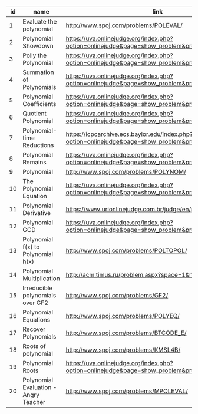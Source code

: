 |id|name|link|difficulty|
|---|---|---|---|
|1|Evaluate the polynomial|http://www.spoj.com/problems/POLEVAL/|1|
|2|Polynomial Showdown|https://uva.onlinejudge.org/index.php?option=onlinejudge&page=show_problem&problem=328|1|
|3|Polly the Polynomial|https://uva.onlinejudge.org/index.php?option=onlinejudge&page=show_problem&problem=439|1|
|4|Summation of Polynomials|https://uva.onlinejudge.org/index.php?option=onlinejudge&page=show_problem&problem=1243|1|
|5|Polynomial Coefficients|https://uva.onlinejudge.org/index.php?option=onlinejudge&page=show_problem&problem=1046|1|
|6|Quotient Polynomial|https://uva.onlinejudge.org/index.php?option=onlinejudge&page=show_problem&problem=1660|2|
|7|Polynomial-time Reductions|https://icpcarchive.ecs.baylor.edu/index.php?option=onlinejudge&page=show_problem&problem=2273|3|
|8|Polynomial Remains|https://uva.onlinejudge.org/index.php?option=onlinejudge&page=show_problem&problem=1527|3|
|9|Polynomial|http://www.spoj.com/problems/POLYNOM/|3|
|10|The Polynomial Equation|https://uva.onlinejudge.org/index.php?option=onlinejudge&page=show_problem&problem=1267|3|
|11|Polynomial Derivative|https://www.urionlinejudge.com.br/judge/en/problems/view/2154|5|
|12|Polynomial GCD|https://uva.onlinejudge.org/index.php?option=onlinejudge&page=show_problem&problem=1892|5|
|13|Polynomial f(x) to Polynomial h(x)|http://www.spoj.com/problems/POLTOPOL/|5|
|14|Polynomial Multiplication|http://acm.timus.ru/problem.aspx?space=1&num=1408|6|
|15|Irreducible polynomials over GF2|http://www.spoj.com/problems/GF2/|6|
|16|Polynomial Equations|http://www.spoj.com/problems/POLYEQ/|6|
|17|Recover Polynomials|http://www.spoj.com/problems/BTCODE_E/|6|
|18|Roots of polynomial|http://www.spoj.com/problems/KMSL4B/|7|
|19|Polynomial Roots|https://uva.onlinejudge.org/index.php?option=onlinejudge&page=show_problem&problem=871|7|
|20|Polynomial Evaluation - Angry Teacher|http://www.spoj.com/problems/MPOLEVAL/|7|
